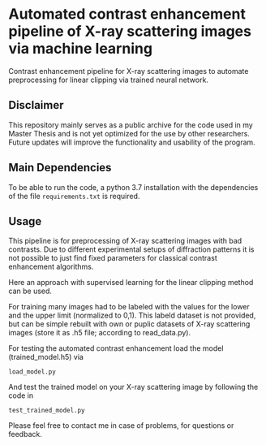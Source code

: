 # Automated contrast enhancement pipeline of X-ray scattering images via machine learning
Contrast enhancement pipeline for X-ray scattering images to automate preprocessing for linear clipping via trained neural network.

## Disclaimer

This repository mainly serves as a public archive for the code used in my Master Thesis and is not yet optimized for the use by other researchers. Future updates will improve the functionality and usability of the program.

## Main Dependencies
To be able to run the code, a python 3.7 installation with the dependencies of the file `requirements.txt` is required.

## Usage
This pipeline is for preprocessing of X-ray scattering images with bad contrasts.
Due to different experimental setups of diffraction patterns it is not possible to just find fixed parameters for classical contrast enhancement algorithms.

Here an approach with supervised learning for the linear clipping method can be used.

For training many images had to be labeled with the values for the lower and the upper limit (normalized to 0,1).
This labeld dataset is not provided, but can be simple rebuilt with own or puplic datasets of X-ray scattering images (store it as .h5 file; according to read_data.py).

For testing the automated contrast enhancement load the model (trained_model.h5) via  

    load_model.py

And test the trained model on your X-ray scattering image by following the code in

    test_trained_model.py
  
  
  
  
Please feel free to contact me in case of problems, for questions or feedback. 
